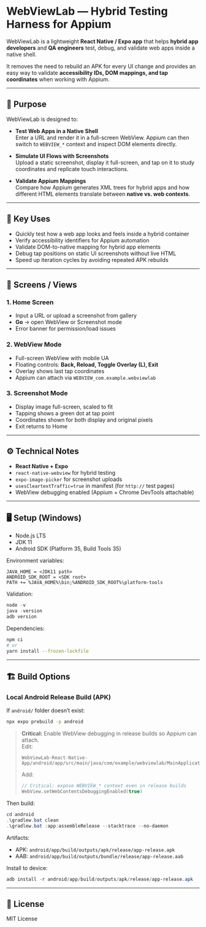 # WebViewLab — Hybrid Testing Harness for Appium

WebViewLab is a lightweight **React Native / Expo app** that helps **hybrid app developers** and **QA engineers** test, debug, and validate web apps inside a native shell.  

It removes the need to rebuild an APK for every UI change and provides an easy way to validate **accessibility IDs, DOM mappings, and tap coordinates** when working with Appium.

---

## 🎯 Purpose

WebViewLab is designed to:

- **Test Web Apps in a Native Shell**  
  Enter a URL and render it in a full-screen WebView. Appium can then switch to `WEBVIEW_*` context and inspect DOM elements directly.  

- **Simulate UI Flows with Screenshots**  
  Upload a static screenshot, display it full-screen, and tap on it to study coordinates and replicate touch interactions.  

- **Validate Appium Mappings**  
  Compare how Appium generates XML trees for hybrid apps and how different HTML elements translate between **native vs. web contexts**.  

---

## 🔑 Key Uses

- Quickly test how a web app looks and feels inside a hybrid container  
- Verify accessibility identifiers for Appium automation  
- Validate DOM-to-native mapping for hybrid app elements  
- Debug tap positions on static UI screenshots without live HTML  
- Speed up iteration cycles by avoiding repeated APK rebuilds  

---

## 📱 Screens / Views

### 1. Home Screen
- Input a URL or upload a screenshot from gallery  
- **Go** → open WebView or Screenshot mode  
- Error banner for permission/load issues  

### 2. WebView Mode
- Full-screen WebView with mobile UA  
- Floating controls: **Back, Reload, Toggle Overlay (L), Exit**  
- Overlay shows last tap coordinates  
- Appium can attach via `WEBVIEW_com.example.webviewlab`  

### 3. Screenshot Mode
- Display image full-screen, scaled to fit  
- Tapping shows a green dot at tap point  
- Coordinates shown for both display and original pixels  
- Exit returns to Home  

---

## ⚙️ Technical Notes

- **React Native + Expo**  
- `react-native-webview` for hybrid testing  
- `expo-image-picker` for screenshot uploads  
- `usesCleartextTraffic=true` in manifest (for `http://` test pages)  
- WebView debugging enabled (Appium + Chrome DevTools attachable)  

---

## 🖥️ Setup (Windows)

- Node.js LTS  
- JDK 11  
- Android SDK (Platform 35, Build Tools 35)  

Environment variables:
```
JAVA_HOME = <JDK11 path>
ANDROID_SDK_ROOT = <SDK root>
PATH += %JAVA_HOME%\bin;%ANDROID_SDK_ROOT%\platform-tools
```

Validation:
```powershell
node -v
java -version
adb version
```

Dependencies:
```bash
npm ci
# or
yarn install --frozen-lockfile
```

---

## 🏗️ Build Options

### Local Android Release Build (APK)

If `android/` folder doesn’t exist:
```bash
npx expo prebuild -p android
```

> **Critical:** Enable WebView debugging in release builds so Appium can attach.  
> Edit:
> ```
> WebViewLab-React-Native-App/android/app/src/main/java/com/example/webviewlab/MainApplication.kt
> ```
> Add:
> ```kotlin
> // Critical: expose WEBVIEW_* context even in release builds
> WebView.setWebContentsDebuggingEnabled(true)
> ```

Then build:
```powershell
cd android
.\gradlew.bat clean
.\gradlew.bat :app:assembleRelease --stacktrace --no-daemon
```

Artifacts:
- APK: `android/app/build/outputs/apk/release/app-release.apk`
- AAB: `android/app/build/outputs/bundle/release/app-release.aab`

Install to device:
```powershell
adb install -r android/app/build/outputs/apk/release/app-release.apk
```

---

## 📄 License

MIT License
